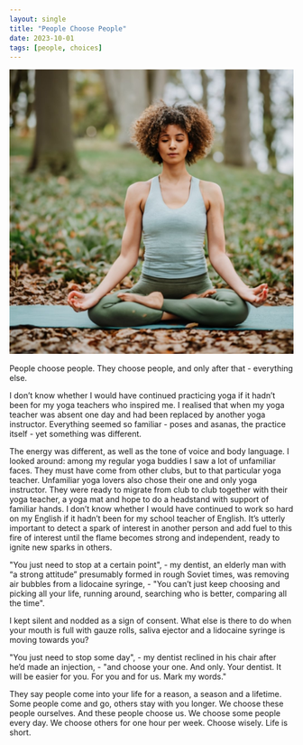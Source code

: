 ```yaml
---
layout: single
title: "People Choose People"
date: 2023-10-01
tags: [people, choices]
---
```

![People choose people](/assets/images/people-choose-people.jpg)

People choose people. They choose people, and only after that - everything else.

I don’t know whether I would have continued practicing yoga if it hadn’t been for my yoga teachers who inspired me. I realised that when my yoga teacher was absent one day and had been replaced by another yoga instructor. Everything seemed so familiar - poses and asanas, the practice itself - yet something was different.

The energy was different, as well as the tone of voice and body language. I looked around: among my regular yoga buddies I saw a lot of unfamiliar faces. They must have come from other clubs, but to that particular yoga teacher. Unfamiliar yoga lovers also chose their one and only yoga instructor. They were ready to migrate from club to club together with their yoga teacher, a yoga mat and hope to do a headstand with support of familiar hands.
I don’t know whether I would have continued to work so hard on my English if it hadn’t been for my school teacher of English. It’s utterly important to detect a spark of interest in another person and add fuel to this fire of interest until the flame becomes strong and independent, ready to ignite new sparks in others.

"You just need to stop at a certain point", - my dentist, an elderly man with “a strong attitude” presumably formed in rough Soviet times, was removing air bubbles from a lidocaine syringe, - "You can’t just keep choosing and picking all your life, running around, searching who is better, comparing all the time".

I kept silent and nodded as a sign of consent. What else is there to do when your mouth is full with gauze rolls, saliva ejector and a lidocaine syringe is moving towards you?

"You just need to stop some day", - my dentist reclined in his chair after he’d made an injection, - "and choose your one. And only. Your dentist. It will be easier for you. For you and for us. Mark my words."

They say people come into your life for a reason, a season and a lifetime.
Some people come and go, others stay with you longer.
We choose these people ourselves.
And these people choose us.
We choose some people every day.
We choose others for one hour per week.
Choose wisely. Life is short.
